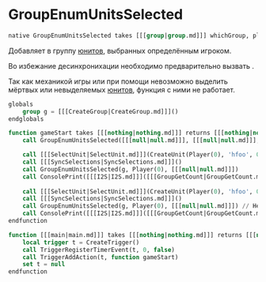 # GroupEnumUnitsSelected

```sql
native GroupEnumUnitsSelected takes [[[group|group.md]]] whichGroup, player whichPlayer, [[[boolexpr|boolexpr.md]]] filter returns [[[nothing|nothing.md]]]
```

Добавляет в группу [юнитов](unit.md), выбранных определённым игроком.

Во избежание десинхронихации необходимо предварительно вызвать [](SyncSelections.md).

Так как механикой игры или при помощи [](SelectUnit.md) невозможно выделить мёртвых или невыделяемых [юнитов](unit.md),
функция с ними не работает.

```sql
globals
    group g = [[[CreateGroup|CreateGroup.md]]]()
endglobals

function gameStart takes [[[nothing|nothing.md]]] returns [[[nothing|nothing.md]]]
    call GroupEnumUnitsSelected([[[null|null.md]]], [[[null|null.md]]], [[[null|null.md]]]) // Безопасна при работе с [[[null|null.md]]]

    call [[[SelectUnit|SelectUnit.md]]](CreateUnit(Player(0), 'hfoo', 0, 0, 0), true)
    call [[[SyncSelections|SyncSelections.md]]]()
    call GroupEnumUnitsSelected(g, Player(0), [[[null|null.md]]])
    call ConsolePrint([[[I2S|I2S.md]]]([[[GroupGetCount|GroupGetCount.md]]](g))) // 1
    
    call [[[SelectUnit|SelectUnit.md]]](CreateUnit(Player(0), 'hfoo', 0, 0, 0), true)
    call [[[SyncSelections|SyncSelections.md]]]()
    call GroupEnumUnitsSelected(g, Player(0), [[[null|null.md]]]) // Не очищает группу перед вызовом
    call ConsolePrint([[[I2S|I2S.md]]]([[[GroupGetCount|GroupGetCount.md]]](g))) // 2
endfunction

function [[[main|main.md]]] takes [[[nothing|nothing.md]]] returns [[[nothing|nothing.md]]]
    local trigger t = CreateTrigger()
    call TriggerRegisterTimerEvent(t, 0, false)
    call TriggerAddAction(t, function gameStart)
    set t = null
endfunction
```